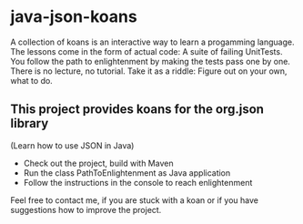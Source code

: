 # java-json-koans
A collection of koans is an interactive way to learn a progamming language.
The lessons come in the form of actual code: A suite of failing UnitTests.
You follow the path to enlightenment by making the tests pass one by one.
There is no lecture, no tutorial. Take it as a riddle: Figure out on your own, what to do.  

## This project provides koans for the org.json library
(Learn how to use JSON in Java)

- Check out the project, build with Maven
- Run the class PathToEnlightenment as Java application 
- Follow the instructions in the console to reach enlightenment


Feel free to contact me, if you are stuck with a koan or if you have suggestions how to improve the project. 
